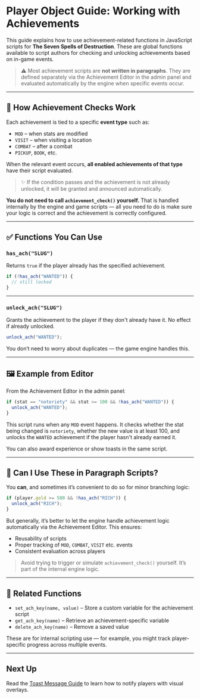 # Player Object Guide: Working with Achievements

This guide explains how to use achievement-related functions in JavaScript scripts for **The Seven Spells of Destruction**. These are global functions available to script authors for checking and unlocking achievements based on in-game events.

> ⚠️ Most achievement scripts are **not written in paragraphs**. They are defined separately via the Achievement Editor in the admin panel and evaluated automatically by the engine when specific events occur.

---

## 🧠 How Achievement Checks Work

Each achievement is tied to a specific **event type** such as:

- `MOD` – when stats are modified
- `VISIT` – when visiting a location
- `COMBAT` – after a combat
- `PICKUP`, `BOOK`, etc.

When the relevant event occurs, **all enabled achievements of that type** have their script evaluated.

> ✨ If the condition passes and the achievement is not already unlocked, it will be granted and announced automatically.

**You do not need to call `achievement_check()` yourself.** That is handled internally by the engine and game scripts — all you need to do is make sure your logic is correct and the achievement is correctly configured.

---

## ✅ Functions You Can Use

### `has_ach("SLUG")`
Returns `true` if the player already has the specified achievement.

```js
if (!has_ach("WANTED")) {
  // still locked
}
```

---

### `unlock_ach("SLUG")`
Grants the achievement to the player if they don't already have it. No effect if already unlocked.

```js
unlock_ach("WANTED");
```

You don’t need to worry about duplicates — the game engine handles this.

---

## 🖼️ Example from Editor

From the Achievement Editor in the admin panel:

```js
if (stat == "notoriety" && stat >= 100 && !has_ach("WANTED")) {
  unlock_ach("WANTED");
}
```

This script runs when any `MOD` event happens. It checks whether the stat being changed is `notoriety`, whether the new value is at least 100, and unlocks the `WANTED` achievement if the player hasn't already earned it.

You can also award experience or show toasts in the same script.

---

## 🔄 Can I Use These in Paragraph Scripts?

You **can**, and sometimes it’s convenient to do so for minor branching logic:

```js
if (player.gold >= 500 && !has_ach("RICH")) {
  unlock_ach("RICH");
}
```

But generally, it’s better to let the engine handle achievement logic automatically via the Achievement Editor. This ensures:

- Reusability of scripts
- Proper tracking of `MOD`, `COMBAT`, `VISIT` etc. events
- Consistent evaluation across players

> Avoid trying to trigger or simulate `achievement_check()` yourself. It’s part of the internal engine logic.

---

## 🔐 Related Functions

- `set_ach_key(name, value)` – Store a custom variable for the achievement script
- `get_ach_key(name)` – Retrieve an achievement-specific variable
- `delete_ach_key(name)` – Remove a saved value

These are for internal scripting use — for example, you might track player-specific progress across multiple events.

---

## Next Up
Read the [Toast Message Guide](toast-message-guide.md) to learn how to notify players with visual overlays.

